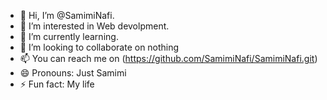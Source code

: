 - 👋 Hi, I’m @SamimiNafi.
- 👀 I’m interested in Web devolpment.
- 🌱 I’m currently learning.
- 💞️ I’m looking to collaborate on nothing
- 📫 You can reach me on (https://github.com/SamimiNafi/SamimiNafi.git)
- 😄 Pronouns: Just Samimi
- ⚡ Fun fact: My life

<!---
SamimiNafi/SamimiNafi is a ✨ special ✨ repository because its `README.md` (this file) appears on your GitHub profile.
You can click the Preview link to take a look at your changes.
--->
